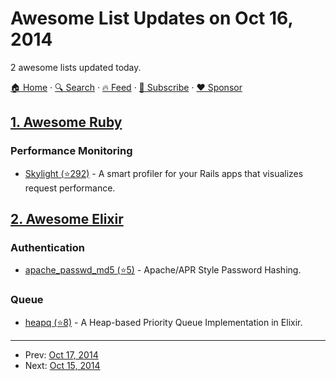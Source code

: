 # Awesome List Updates on Oct 16, 2014

2 awesome lists updated today.

[🏠 Home](/README.md) · [🔍 Search](https://www.trackawesomelist.com/search/) · [🔥 Feed](https://www.trackawesomelist.com/rss.xml) · [📮 Subscribe](https://trackawesomelist.us17.list-manage.com/subscribe?u=d2f0117aa829c83a63ec63c2f&id=36a103854c) · [❤️  Sponsor](https://github.com/sponsors/theowenyoung)



## [1. Awesome Ruby](/content/markets/awesome-ruby/README.md)

### Performance Monitoring

*   [Skylight (⭐292)](https://github.com/skylightio/skylight-ruby) - A smart profiler for your Rails apps that visualizes request performance.

## [2. Awesome Elixir](/content/h4cc/awesome-elixir/README.md)

### Authentication

*   [apache\_passwd\_md5 (⭐5)](https://github.com/kevinmontuori/Apache.PasswdMD5) - Apache/APR Style Password Hashing.

### Queue

*   [heapq (⭐8)](https://github.com/takscape/elixir-heapq) - A Heap-based Priority Queue Implementation in Elixir.

---

- Prev: [Oct 17, 2014](/content/2014/10/17/README.md)
- Next: [Oct 15, 2014](/content/2014/10/15/README.md)